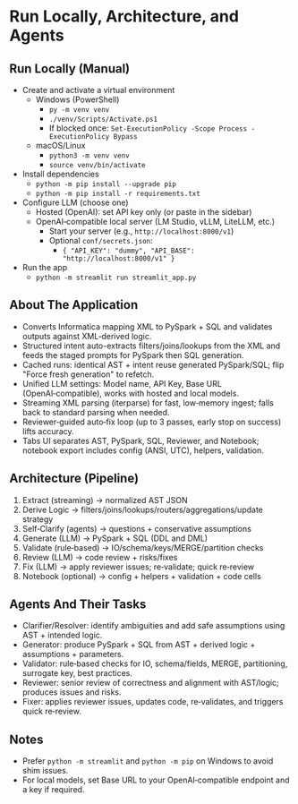 # Run Locally, Architecture, and Agents

## Run Locally (Manual)
- Create and activate a virtual environment
  - Windows (PowerShell)
    - `py -m venv venv`
    - `./venv/Scripts/Activate.ps1`
    - If blocked once: `Set-ExecutionPolicy -Scope Process -ExecutionPolicy Bypass`
  - macOS/Linux
    - `python3 -m venv venv`
    - `source venv/bin/activate`
- Install dependencies
  - `python -m pip install --upgrade pip`
  - `python -m pip install -r requirements.txt`
- Configure LLM (choose one)
  - Hosted (OpenAI): set API key only (or paste in the sidebar)
  - OpenAI‑compatible local server (LM Studio, vLLM, LiteLLM, etc.)
    - Start your server (e.g., `http://localhost:8000/v1`)
    - Optional `conf/secrets.json`:
      - `{ "API_KEY": "dummy", "API_BASE": "http://localhost:8000/v1" }`
- Run the app
  - `python -m streamlit run streamlit_app.py`

## About The Application
- Converts Informatica mapping XML to PySpark + SQL and validates outputs against XML‑derived logic.
- Structured intent auto-extracts filters/joins/lookups from the XML and feeds the staged prompts for PySpark then SQL generation.
- Cached runs: identical AST + intent reuse generated PySpark/SQL; flip "Force fresh generation" to refetch.
- Unified LLM settings: Model name, API Key, Base URL (OpenAI‑compatible), works with hosted and local models.
- Streaming XML parsing (iterparse) for fast, low‑memory ingest; falls back to standard parsing when needed.
- Reviewer‑guided auto‑fix loop (up to 3 passes, early stop on success) lifts accuracy.
- Tabs UI separates AST, PySpark, SQL, Reviewer, and Notebook; notebook export includes config (ANSI, UTC), helpers, validation.

## Architecture (Pipeline)
1) Extract (streaming) → normalized AST JSON
2) Derive Logic → filters/joins/lookups/routers/aggregations/update strategy
3) Self‑Clarify (agents) → questions + conservative assumptions
4) Generate (LLM) → PySpark + SQL (DDL and DML)
5) Validate (rule‑based) → IO/schema/keys/MERGE/partition checks
6) Review (LLM) → code review + risks/fixes
7) Fix (LLM) → apply reviewer issues; re‑validate; quick re‑review
8) Notebook (optional) → config + helpers + validation + code cells

## Agents And Their Tasks
- Clarifier/Resolver: identify ambiguities and add safe assumptions using AST + intended logic.
- Generator: produce PySpark + SQL from AST + derived logic + assumptions + parameters.
- Validator: rule‑based checks for IO, schema/fields, MERGE, partitioning, surrogate key, best practices.
- Reviewer: senior review of correctness and alignment with AST/logic; produces issues and risks.
- Fixer: applies reviewer issues, updates code, re‑validates, and triggers quick re‑review.

## Notes
- Prefer `python -m streamlit` and `python -m pip` on Windows to avoid shim issues.
- For local models, set Base URL to your OpenAI‑compatible endpoint and a key if required.
